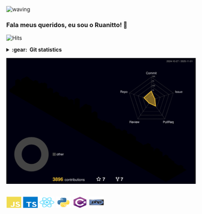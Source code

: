 ![waving](https://capsule-render.vercel.app/api?type=waving&height=200&text=Ruanitto%20&fontAlignY=40&color=gradient)

### Fala meus queridos, eu sou o Ruanitto! 👋

![Hits](https://hits.seeyoufarm.com/api/count/incr/badge.svg?url=https%3A%2F%2Fgithub.com%2Fruanitto%2Fhit-counter&count_bg=%231A3B01&title_bg=%23555555&icon=hackaday.svg&icon_color=%23E7E7E7&title=Visualiza%C3%A7%C3%B5es+de+Perfil&edge_flat=false)
  
<details close="true">
  <summary><b>:gear: &nbsp;Git statistics</b></summary>
  <a href="https://github.com/ruanitto">
  <img height="180em" src="https://github-readme-stats.vercel.app/api?username=ruanitto&show_icons=true&theme=dark&include_all_commits=true&count_private=true"/>
  <img height="180em" src="https://github-readme-stats.vercel.app/api/top-langs/?username=ruanitto&layout=compact&langs_count=7&theme=dark"/>
  </a> 
</details>

 ![](./profile-3d-contrib/profile-night-rainbow.svg)
  
<div style="display: inline_block"><br>
  <img align="center" alt="Ruanitto-Js" height="30" width="40" src="https://raw.githubusercontent.com/devicons/devicon/master/icons/javascript/javascript-plain.svg">
  <img align="center" alt="Ruanitto-Ts" height="30" width="40" src="https://raw.githubusercontent.com/devicons/devicon/master/icons/typescript/typescript-plain.svg">
  <img align="center" alt="Ruanitto-React" height="30" width="40" src="https://raw.githubusercontent.com/devicons/devicon/master/icons/react/react-original.svg">
  <img align="center" alt="Ruanitto-Python" height="30" width="40" src="https://raw.githubusercontent.com/devicons/devicon/master/icons/python/python-original.svg">
  <img align="center" alt="Ruanitto-Csharp" height="30" width="40" src="https://raw.githubusercontent.com/devicons/devicon/master/icons/csharp/csharp-original.svg">
  <img align="center" alt="Ruanitto-Php" height="30" width="40" src="https://raw.githubusercontent.com/devicons/devicon/master/icons/php/php-original.svg">
</div>
<!--
**ruanitto/ruanitto** is a ✨ _special_ ✨ repository because its `README.md` (this file) appears on your GitHub profile.

Here are some ideas to get you started:

- 🔭 I’m currently working on ...
- 🌱 I’m currently learning ...
- 👯 I’m looking to collaborate on ...
- 🤔 I’m looking for help with ...
- 💬 Ask me about ...
- 📫 How to reach me: ...
- 😄 Pronouns: ...
- ⚡ Fun fact: ...
-->
